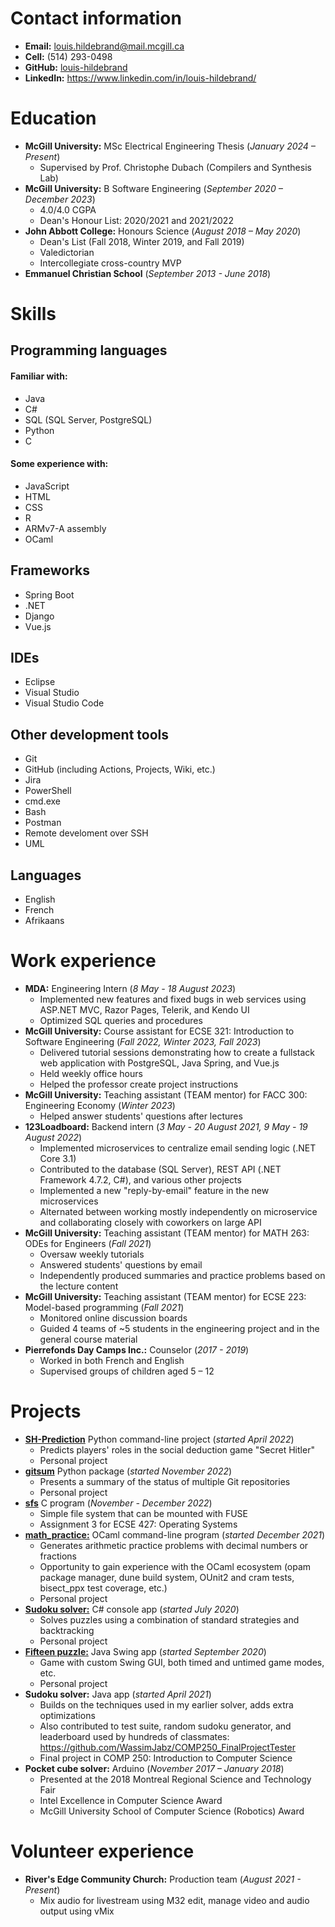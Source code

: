 # Contact information
- __Email:__ louis.hildebrand@mail.mcgill.ca
- __Cell:__ (514) 293-0498
- __GitHub:__ [louis-hildebrand](https://github.com/louis-hildebrand)
- __LinkedIn:__ https://www.linkedin.com/in/louis-hildebrand/

# Education
- __McGill University:__ MSc Electrical Engineering Thesis (_January 2024 – Present_)
    - Supervised by Prof. Christophe Dubach (Compilers and Synthesis Lab)
- __McGill University:__ B Software Engineering (_September 2020 – December 2023_)
    - 4.0/4.0 CGPA
    - Dean's Honour List: 2020/2021 and 2021/2022
- __John Abbott College:__ Honours Science (_August 2018 – May 2020_)
    - Dean's List (Fall 2018, Winter 2019, and Fall 2019)
    - Valedictorian
    - Intercollegiate cross-country MVP
- __Emmanuel Christian School__ (_September 2013 - June 2018_)

# Skills
## Programming languages
#### Familiar with:
- Java
- C#
- SQL (SQL Server, PostgreSQL)
- Python
- C

#### Some experience with:
- JavaScript
- HTML
- CSS
- R
- ARMv7-A assembly
- OCaml

## Frameworks
- Spring Boot
- .NET
- Django
- Vue.js

## IDEs
- Eclipse
- Visual Studio
- Visual Studio Code

## Other development tools
- Git
- GitHub (including Actions, Projects, Wiki, etc.)
- Jira
- PowerShell
- cmd.exe
- Bash
- Postman
- Remote develoment over SSH
- UML

## Languages
- English
- French
- Afrikaans

# Work experience
- __MDA:__ Engineering Intern (_8 May - 18 August 2023_)
    - Implemented new features and fixed bugs in web services using ASP.NET MVC, Razor Pages, Telerik, and Kendo UI
    - Optimized SQL queries and procedures
- __McGill University:__ Course assistant for ECSE 321: Introduction to Software Engineering (_Fall 2022, Winter 2023, Fall 2023_)
    - Delivered tutorial sessions demonstrating how to create a fullstack web application with PostgreSQL, Java Spring, and Vue.js
    - Held weekly office hours
    - Helped the professor create project instructions
- __McGill University:__ Teaching assistant (TEAM mentor) for FACC 300: Engineering Economy (_Winter 2023_)
    - Helped answer students' questions after lectures
- __123Loadboard:__ Backend intern (_3 May - 20 August 2021, 9 May - 19 August 2022_)
    - Implemented microservices to centralize email sending logic (.NET Core 3.1)
    - Contributed to the database (SQL Server), REST API (.NET Framework 4.7.2, C#), and various other projects
    - Implemented a new "reply-by-email" feature in the new microservices
    - Alternated between working mostly independently on microservice and collaborating closely with coworkers on large API
- __McGill University:__ Teaching assistant (TEAM mentor) for MATH 263: ODEs for Engineers (_Fall 2021_)
    - Oversaw weekly tutorials
    - Answered students' questions by email
    - Independently produced summaries and practice problems based on the lecture content
- __McGill University:__ Teaching assistant (TEAM mentor) for ECSE 223: Model-based programming (_Fall 2021_)
    - Monitored online discussion boards
    - Guided 4 teams of ~5 students in the engineering project and in the general course material
- __Pierrefonds Day Camps Inc.:__ Counselor (_2017 - 2019_)
    - Worked in both French and English
    - Supervised groups of children aged 5 – 12

# Projects
- [__SH-Prediction__](https://github.com/louis-hildebrand/SH-Prediction) Python command-line project (_started April 2022_)
    - Predicts players' roles in the social deduction game "Secret Hitler"
    - Personal project
- [__gitsum__](https://pypi.org/project/gitsum/) Python package (_started November 2022_)
    - Presents a summary of the status of multiple Git repositories
    - Personal project
- [__sfs__](https://github.com/louis-hildebrand/sfs) C program (_November - December 2022_)
    - Simple file system that can be mounted with FUSE
    - Assignment 3 for ECSE 427: Operating Systems
- [__math\_practice:__](https://github.com/louis-hildebrand/math_practice) OCaml command-line program (_started December 2021_)
    - Generates arithmetic practice problems with decimal numbers or fractions
    - Opportunity to gain experience with the OCaml ecosystem (opam package manager, dune build system, OUnit2 and cram tests, bisect_ppx test coverage, etc.)
    - Personal project
- [__Sudoku solver:__](https://github.com/louis-hildebrand/Sudoku-Solver) C# console app (_started July 2020_)
    - Solves puzzles using a combination of standard strategies and backtracking
    - Personal project
- [__Fifteen puzzle:__](https://github.com/louis-hildebrand/Fifteen-Puzzle-Game) Java Swing app (_started September 2020_)
    - Game with custom Swing GUI, both timed and untimed game modes, etc.
    - Personal project
- __Sudoku solver:__ Java app (_started April 2021_)
    - Builds on the techniques used in my earlier solver, adds extra optimizations
        <!-- e.g. instead of passing over all cells to check for naked singles, assign values as soon as a cell gets down to 1 possible value -->
        <!-- e.g. only do one pass with analytical method before guessing -->
        <!-- e.g. use bitfields to store possible values instead of lists -->
    - Also contributed to test suite, random sudoku generator, and leaderboard used by hundreds of classmates: https://github.com/WassimJabz/COMP250_FinalProjectTester
    - Final project in COMP 250: Introduction to Computer Science
- __Pocket cube solver:__ Arduino (_November 2017 – January 2018_)
    - Presented at the 2018 Montreal Regional Science and Technology Fair 
    - Intel Excellence in Computer Science Award
    - McGill University School of Computer Science (Robotics) Award

# Volunteer experience
- __River's Edge Community Church:__ Production team (_August 2021 - Present_)
    - Mix audio for livestream using M32 edit, manage video and audio output using vMix

<!-- Can add a "Relevant Courses" section if needed -->
